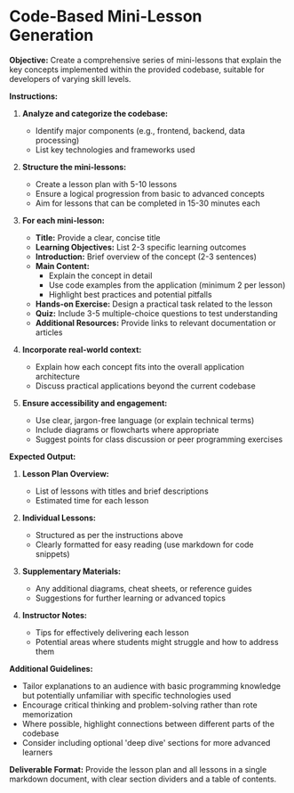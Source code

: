# Code-Based Mini-Lesson Generation

**Objective:** Create a comprehensive series of mini-lessons that explain the key concepts implemented within the provided codebase, suitable for developers of varying skill levels.

**Instructions:**

1. **Analyze and categorize the codebase:**
   * Identify major components (e.g., frontend, backend, data processing)
   * List key technologies and frameworks used

2. **Structure the mini-lessons:**
   * Create a lesson plan with 5-10 lessons
   * Ensure a logical progression from basic to advanced concepts
   * Aim for lessons that can be completed in 15-30 minutes each

3. **For each mini-lesson:**
   * **Title:** Provide a clear, concise title
   * **Learning Objectives:** List 2-3 specific learning outcomes
   * **Introduction:** Brief overview of the concept (2-3 sentences)
   * **Main Content:**
     - Explain the concept in detail
     - Use code examples from the application (minimum 2 per lesson)
     - Highlight best practices and potential pitfalls
   * **Hands-on Exercise:** Design a practical task related to the lesson
   * **Quiz:** Include 3-5 multiple-choice questions to test understanding
   * **Additional Resources:** Provide links to relevant documentation or articles

4. **Incorporate real-world context:**
   * Explain how each concept fits into the overall application architecture
   * Discuss practical applications beyond the current codebase

5. **Ensure accessibility and engagement:**
   * Use clear, jargon-free language (or explain technical terms)
   * Include diagrams or flowcharts where appropriate
   * Suggest points for class discussion or peer programming exercises

**Expected Output:**

1. **Lesson Plan Overview:**
   * List of lessons with titles and brief descriptions
   * Estimated time for each lesson

2. **Individual Lessons:**
   * Structured as per the instructions above
   * Clearly formatted for easy reading (use markdown for code snippets)

3. **Supplementary Materials:**
   * Any additional diagrams, cheat sheets, or reference guides
   * Suggestions for further learning or advanced topics

4. **Instructor Notes:**
   * Tips for effectively delivering each lesson
   * Potential areas where students might struggle and how to address them

**Additional Guidelines:**

* Tailor explanations to an audience with basic programming knowledge but potentially unfamiliar with specific technologies used
* Encourage critical thinking and problem-solving rather than rote memorization
* Where possible, highlight connections between different parts of the codebase
* Consider including optional 'deep dive' sections for more advanced learners

**Deliverable Format:** Provide the lesson plan and all lessons in a single markdown document, with clear section dividers and a table of contents.
